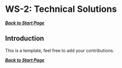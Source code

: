 WS-2: Technical Solutions 
=========================

***[Back to Start Page](EN00000_00_00_00_Start.md)***

Introduction
------------


This is a template, feel free to add your contributions.


***[Back to Start Page](EN00000_00_00_00_Start.md)***